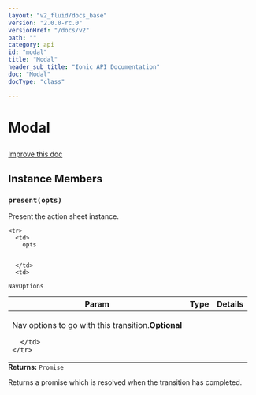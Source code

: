 ```yaml
---
layout: "v2_fluid/docs_base"
version: "2.0.0-rc.0"
versionHref: "/docs/v2"
path: ""
category: api
id: "modal"
title: "Modal"
header_sub_title: "Ionic API Documentation"
doc: "Modal"
docType: "class"

---
```










<h1 class="api-title">
<a class="anchor" name="modal" href="#modal"></a>

Modal





</h1>

<a class="improve-v2-docs" href="http://github.com/driftyco/ionic/edit/master//src/components/modal/modal.ts#L7">
Improve this doc
</a>










<!-- @usage tag -->


<!-- @property tags -->



<!-- instance methods on the class -->

<h2><a class="anchor" name="instance-members" href="#instance-members"></a>Instance Members</h2>

<div id="present"></div>

<h3>
<a class="anchor" name="present" href="#present"></a>
<code>present(opts)</code>
  

</h3>

Present the action sheet instance.



<table class="table param-table" style="margin:0;">
  <thead>
    <tr>
      <th>Param</th>
      <th>Type</th>
      <th>Details</th>
    </tr>
  </thead>
  <tbody>
    
    <tr>
      <td>
        opts
        
        
      </td>
      <td>
        
  <code>NavOptions</code>
      </td>
      <td>
        <p>Nav options to go with this transition.<strong class="tag">Optional</strong></p>

        
      </td>
    </tr>
    
  </tbody>
</table>





<div class="return-value">
<i class="icon ion-arrow-return-left"></i>
<b>Returns:</b> 
  <code>Promise</code> <p>Returns a promise which is resolved when the transition has completed.</p>


</div>







<!-- related link --><!-- end content block -->


<!-- end body block -->


